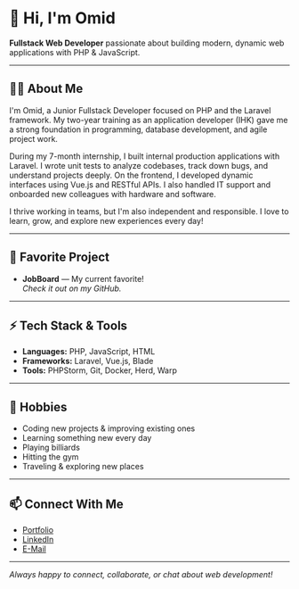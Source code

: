 # 👋 Hi, I'm Omid

**Fullstack Web Developer** passionate about building modern, dynamic web applications with PHP & JavaScript.

---

## 🧑‍💻 About Me

I'm Omid, a Junior Fullstack Developer focused on PHP and the Laravel framework. My two-year training as an application developer (IHK) gave me a strong foundation in programming, database development, and agile project work.

During my 7-month internship, I built internal production applications with Laravel. I wrote unit tests to analyze codebases, track down bugs, and understand projects deeply. On the frontend, I developed dynamic interfaces using Vue.js and RESTful APIs. I also handled IT support and onboarded new colleagues with hardware and software.

I thrive working in teams, but I'm also independent and responsible. I love to learn, grow, and explore new experiences every day!

---

## 🚀 Favorite Project

- **JobBoard** — My current favorite!  
  _Check it out on my GitHub._

---

## ⚡ Tech Stack & Tools

- **Languages:** PHP, JavaScript, HTML
- **Frameworks:** Laravel, Vue.js, Blade
- **Tools:** PHPStorm, Git, Docker, Herd, Warp

---

## 🌱 Hobbies

- Coding new projects & improving existing ones
- Learning something new every day
- Playing billiards
- Hitting the gym
- Traveling & exploring new places

---

## 📫 Connect With Me
- [Portfolio](https://oblno.github.io/portfolio/)
- [LinkedIn](https://www.linkedin.com/in/omidbl/)
- [E-Mail](mailto:oblno@pm.me)

---

_Always happy to connect, collaborate, or chat about web development!_
